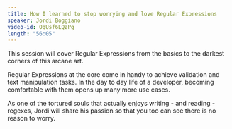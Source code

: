 ```yaml
---
title: How I learned to stop worrying and love Regular Expressions
speaker: Jordi Boggiano
video-id: OqUsf6LQzPg
length: "56:05"
---
```

This session will cover Regular Expressions from the basics to the darkest corners of this arcane art.

Regular Expressions at the core come in handy to achieve validation and text manipulation tasks. In the day to day life of a developer, becoming comfortable with them opens up many more use cases.

As one of the tortured souls that actually enjoys writing - and reading - regexes, Jordi will share his passion so that you too can see there is no reason to worry.